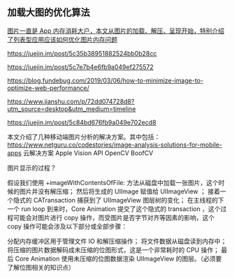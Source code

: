 ## 加载大图的优化算法

[图片一直是 App 内存消耗大户，本文从图片的加载、解压、呈现开始，特别介绍了列表型应用应该如何优化图片内存问题]( https://www.swiftjectivec.com/optimizing-images/)

https://juejin.im/post/5c35b38951882524bb0b28cc

https://juejin.im/post/5c7e7b4e6fb9a049ef275572

https://blog.fundebug.com/2019/03/06/how-to-minimize-image-to-optimize-web-performance/

https://www.jianshu.com/p/72dd074728d8?utm_source=desktop&utm_medium=timeline

https://juejin.im/post/5c84bd676fb9a049e702ecd8

本文介绍了几种移动端图片分析的解决方案。其中包括：https://www.netguru.co/codestories/image-analysis-solutions-for-mobile-apps
云解决方案
Apple Vision API
OpenCV
BoofCV



图片显示的过程？

假设我们使用 +imageWithContentsOfFile: 方法从磁盘中加载一张图片，这个时候的图片并没有解压缩；
然后将生成的 UIImage 赋值给 UIImageView ；
接着一个隐式的 CATransaction 捕获到了 UIImageView 图层树的变化；
在主线程的下一个 run loop 到来时，Core Animation 提交了这个隐式的 transaction ，这个过程可能会对图片进行 copy 操作，而受图片是否字节对齐等因素的影响，这个 copy 操作可能会涉及以下部分或全部步骤：

分配内存缓冲区用于管理文件 IO 和解压缩操作；
将文件数据从磁盘读到内存中；
将压缩的图片数据解码成未压缩的位图形式，这是一个非常耗时的 CPU 操作；
最后 Core Animation 使用未压缩的位图数据渲染 UIImageView 的图层。（必须要了解位图相关的知识点）

 







































